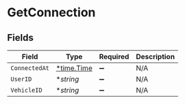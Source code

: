 # GetConnection


## Fields

| Field                                      | Type                                       | Required                                   | Description                                |
| ------------------------------------------ | ------------------------------------------ | ------------------------------------------ | ------------------------------------------ |
| `ConnectedAt`                              | [*time.Time](https://pkg.go.dev/time#Time) | :heavy_minus_sign:                         | N/A                                        |
| `UserID`                                   | **string*                                  | :heavy_minus_sign:                         | N/A                                        |
| `VehicleID`                                | **string*                                  | :heavy_minus_sign:                         | N/A                                        |